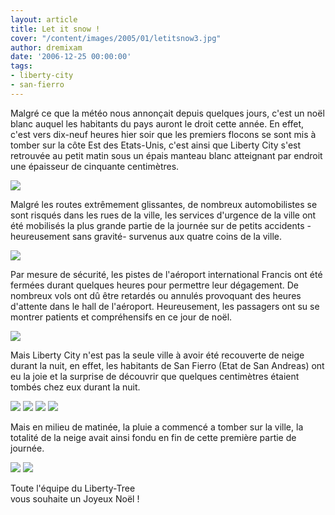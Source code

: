 ```yaml
---
layout: article
title: Let it snow !
cover: "/content/images/2005/01/letitsnow3.jpg"
author: dremixam
date: '2006-12-25 00:00:00'
tags:
- liberty-city
- san-fierro
---
```


Malgré ce que la météo nous annonçait depuis quelques jours, c'est un noël blanc auquel les habitants du pays auront le droit cette année. En effet, c'est vers dix-neuf heures hier soir que les premiers flocons se sont mis&nbsp;à tomber sur la côte Est des Etats-Unis, c'est ainsi que Liberty City s'est retrouvée au petit matin sous un épais manteau blanc atteignant par endroit une épaisseur de cinquante centimètres.

![](/content/images/2005/01/letitsnow8.jpg)

Malgré les routes extrêmement glissantes, de nombreux automobilistes se sont risqués dans les rues de la ville, les services d'urgence de la ville ont été mobilisés la plus grande partie de la journée sur de petits accidents -heureusement sans gravité- survenus aux quatre coins de la ville.

![](/content/images/2005/01/letitsnow9.jpg)

Par mesure de sécurité, les pistes de l'aéroport international Francis ont été fermées durant quelques heures pour permettre leur dégagement. De nombreux vols ont dû être retardés ou annulés provoquant des heures d'attente dans le hall de l'aéroport. Heureusement, les passagers ont su se montrer patients et compréhensifs en ce jour de noël.

![](/content/images/2005/01/letitsnow7.jpg)

Mais Liberty City n'est pas la seule ville&nbsp;à avoir été recouverte de neige durant la nuit, en effet, les habitants de San Fierro (Etat de San Andreas) ont eu la joie et la surprise de découvrir que quelques centimètres étaient tombés chez eux durant la nuit.

![](/content/images/2005/01/letitsnow1.jpg)
![](/content/images/2005/01/letitsnow2.jpg)
![](/content/images/2005/01/letitsnow4.jpg)
![](/content/images/2005/01/letitsnow3.jpg)

Mais en milieu de matinée, la pluie a commencé a tomber sur la ville, la totalité de la neige avait ainsi fondu en fin de cette première partie de journée.

![](/content/images/2005/01/letitsnow6.jpg)
![](/content/images/2005/01/letitsnow5.jpg)

Toute l'équipe du Liberty-Tree  
vous souhaite un Joyeux Noël !

<!--kg-card-end: markdown-->
